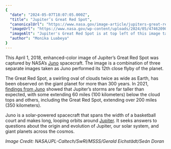 ```yaml
---
{
  "date": "2024-05-07T18:07:05.000Z",
  "title": "Jupiter’s Great Red Spot",
  "canonicalUrl": "https://www.nasa.gov/image-article/jupiters-great-red-spot-2/",
  "imageUrl": "https://www.nasa.gov/wp-content/uploads/2024/05/47462090512-65ac1cde76-o.jpg",
  "imageAlt": "Jupiter's Great Red Spot is at top left of this image taken by NASA's Juno spacecraft. Many smaller storms are visible as well.",
  "author": "Monika Luabeya"
}
---
```


This April 1, 2018, enhanced-color image of Jupiter’s Great Red Spot was captured by NASA’s [Juno](https://science.nasa.gov/mission/juno) spacecraft. The image is a combination of three separate images taken as Juno performed its 12th close flyby of the planet.

The Great Red Spot, a swirling oval of clouds twice as wide as Earth, has been observed on the giant planet for more than 300 years. In 2021, [findings from Juno](https://www.nasa.gov/news-release/nasas-juno-science-results-offer-first-3d-view-of-jupiter-atmosphere/?_gl=1*v158kh*_ga*MTA1MDIyMjUxNy4xNzA0NDc0NjA2) showed that Jupiter’s storms are far taller than expected, with some extending 60 miles (100 kilometers) below the cloud tops and others, including the Great Red Spot, extending over 200 miles (350 kilometers).

Juno is a solar-powered spacecraft that spans the width of a basketball court and makes long, looping orbits around [Jupiter](https://science.nasa.gov/jupiter/). It seeks answers to questions about the origin and evolution of Jupiter, our solar system, and giant planets across the cosmos.

_Image Credit: NASA/JPL-Caltech/SwRI/MSSS/Gerald Eichstädt/Seán Doran_
